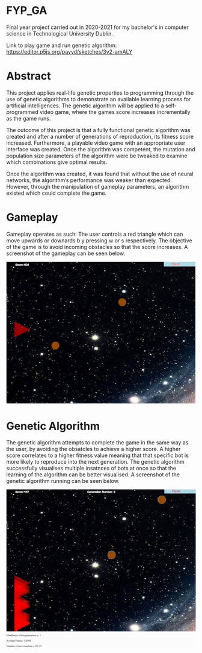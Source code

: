 # FYP_GA
Final year project carried out in 2020-2021 for my bachelor's in computer science in Technological University Dublin.

Link to play game and run genetic algorithm: https://editor.p5js.org/payyd/sketches/3v2-amALY

# Abstract

This project applies real-life genetic properties to programming through the use of genetic algorithms to demonstrate an available learning process for artificial intelligences. The genetic algorithm will be applied to a self-programmed video game, where the games score increases incrementally as the game runs.

The outcome of this project is that a fully functional genetic algorithm was created and after a number of generations of reproduction, its fitness score increased. Furthermore, a playable video game with an appropriate user interface was created. Once the algorithm was competent, the mutation and population size parameters of the algorithm were be tweaked to examine which combinations give optimal results.

Once the algorithm was created, it was found that without the use of neural networks, the algorithm’s performance was weaker than expected. However, through the manipulation of gameplay parameters, an algorithm existed which could complete the game.

# Gameplay

Gameplay operates as such: The user controls a red triangle which can move upwards or downards b y pressing w or s respectively. The objective of the game is to avoid incoming obstacles so that the score increases. A screenshot of the gameplay can be seen below.



![Sketch](gameplay.png)


# Genetic Algorithm

The genetic algorithm attempts to complete the game in the same way as the user, by avoiding the obsatcles to achieve a higher score. A higher score correlates to a higher fitness value meaning that that specific bot is more likely to reproduce into the next generation. The genetic algorithm successfully visualises multiple insatnces of bots at once so that the learning of the algorithm can be better visualised. A screenshot of the genetic algorithm running can be seen below. 



![Sketch](ga.png)
